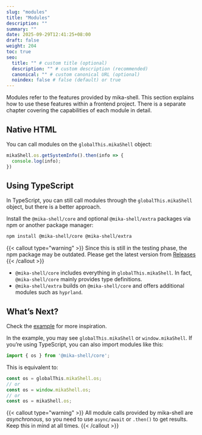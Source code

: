 ```yaml
---
slug: "modules"
title: "Modules"
description: ""
summary: ""
date: 2025-09-29T12:41:25+08:00
draft: false
weight: 204
toc: true
seo:
  title: "" # custom title (optional)
  description: "" # custom description (recommended)
  canonical: "" # custom canonical URL (optional)
  noindex: false # false (default) or true
---
```


Modules refer to the features provided by mika-shell.
This section explains how to use these features within a frontend project.
There is a separate chapter covering the capabilities of each module in detail.

## Native HTML

You can call modules on the `globalThis.mikaShell` object:

```javascript
mikaShell.os.getSystemInfo().then(info => {
  console.log(info);
})
```

## Using TypeScript

In TypeScript, you can still call modules through the `globalThis.mikaShell` object,
but there is a better approach.

Install the `@mika-shell/core` and optional `@mika-shell/extra` packages via npm or another package manager:

```bash
npm install @mika-shell/core @mika-shell/extra
```

{{< callout type="warning" >}}
Since this is still in the testing phase, the npm package may be outdated. Please get the latest version from [Releases](https://github.com/MikaShell/mika-shell/releases)
{{< /callout >}}

* `@mika-shell/core` includes everything in `globalThis.mikaShell`.
  In fact, `@mika-shell/core` mainly provides type definitions.
* `@mika-shell/extra` builds on `@mika-shell/core` and offers additional modules such as `hyprland`.

## What’s Next?

Check the [example](https://github.com/MikaShell/mika-shell/tree/main/example) for more inspiration.

In the example, you may see `globalThis.mikaShell` or `window.mikaShell`.
If you’re using TypeScript, you can also import modules like this:

```typescript
import { os } from '@mika-shell/core';
```

This is equivalent to:

```javascript
const os = globalThis.mikaShell.os;
// or
const os = window.mikaShell.os;
// or
const os = mikaShell.os;
```

{{< callout type="warning" >}}
All module calls provided by mika-shell are *asynchronous*,
so you need to use `async/await` or `.then()` to get results.
Keep this in mind at all times.
{{< /callout >}}
